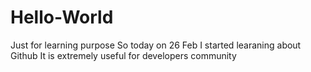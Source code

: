 # Hello-World
Just for learning purpose
So today on 26 Feb I started learaning about Github
It is extremely useful for developers community
